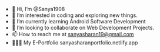 - 👋 Hi, I’m @Sanya1908
- 👀 I’m interested in coding and exploring new things.    
- 🌱 I’m currently learning Android Software Development
- 💞️ I’m looking to collaborate on Web Development Projects.
- 📫 How to reach me at sanyasharan19@gmail.com
- 👩🏻‍💻 My E-Portfolio sanyasharanportfolio.netlify.app
<!---
Sanya1908/Sanya1908 is a ✨ special ✨ repository because its `README.md` (this file) appears on your GitHub profile.
You can click the Preview link to take a look at your changes.
--->
